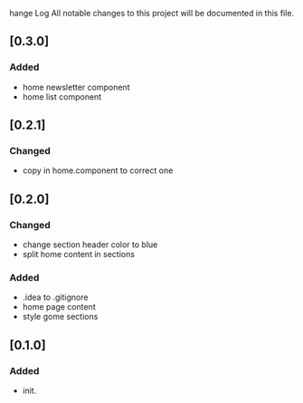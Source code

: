hange Log
All notable changes to this project will be documented in this file.

## [0.3.0]
### Added
- home newsletter component
- home list component

## [0.2.1]
### Changed
- copy in home.component to correct one

## [0.2.0]
### Changed
- change section header color to blue
- split home content in sections

### Added
- .idea to .gitignore
- home page content
- style gome sections

## [0.1.0]
### Added
- init.
